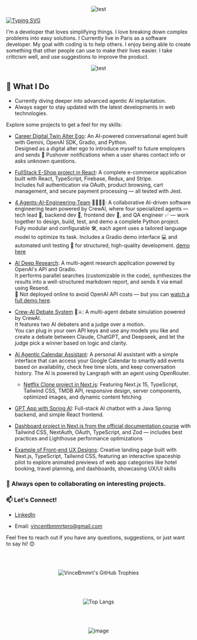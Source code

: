 
          
          
<p align="center">
  <img src="https://media1.tenor.com/m/G_Td1o1G3cQAAAAC/future-pixel.gif" alt="test">
</p>


[![Typing SVG](https://readme-typing-svg.demolab.com?font=Fira+Code&weight=500&size=40&pause=1000&color=F7F7F7&background=000000F8&random=false&width=750&height=70&lines=Hi+there+%F0%9F%91%8B+My+name+is+Vincent)](https://git.io/typing-svg)

I'm a developer that loves simplifying things. I love breaking down complex problems into easy solutions. I Currently live in Paris as a software developer. My goal with coding is to help others. I enjoy being able to create something that other people can use to make their lives easier. I take criticism well, and use suggestions to improve the product.

<p align="center">
  <img src="https://steamuserimages-a.akamaihd.net/ugc/831329771678673548/49C66203D4484F804076D9E21376CE55F8BC2DFE/?imw=5000&imh=5000&ima=fit&impolicy=Letterbox&imcolor=%23000000&letterbox=false" alt="test">
</p>


## 🌱 What I Do

- Currently diving deeper into advanced agentic AI implantation.
- Always eager to stay updated with the latest developments in web technologies.

Explore some projects to get a feel for my skills:
- [Career Digital Twin Alter Ego](https://huggingface.co/spaces/vincentBmmrt/career_conversation): An AI-powered conversational agent built with Gemini, OpenAI SDK, Gradio, and Python.  
  Designed as a digital alter ego to introduce myself to future employers and sends 📱 Pushover notifications when a user shares contact info or asks unknown questions.
  
- [FullStack E-Shop project in React](https://cerulean-melba-c14f75.netlify.app/): A complete e-commerce application built with React, TypeScript, Firebase, Redux, and Stripe.  
  Includes full authentication via OAuth, product browsing, cart management, and secure payment processing — all tested with Jest.

- [4 Agents-AI-Engineering-Team](https://github.com/VinceBmmrt/4-Agents-Engineering-Team) 🤖👨‍💻🧪: A collaborative AI-driven software engineering team powered by CrewAI, where four specialized agents — tech lead 🧠, backend dev 🔧, frontend dev 🎨, and QA engineer ✅ — work together to design, build, test, and demo a complete Python project. Fully modular and configurable 🛠️, each agent uses a tailored language model to optimize its task. Includes a Gradio demo interface 💻 and automated unit testing 🔁 for structured, high-quality development. [demo here](https://drive.google.com/file/d/17ePDdkq0TVcTeYgG-axHndiNdVlBoeM5/view)

- [AI Deep Research](https://github.com/VinceBmmrt/AI-DeepResearch-App):  A multi-agent research application powered by OpenAI's API and Gradio.  
  It performs parallel searches (customizable in the code), synthesizes the results into a well-structured markdown report, and sends it via email using Resend.  
  💸 Not deployed online to avoid OpenAI API costs — but you can [watch a full demo here](https://drive.google.com/file/d/1v7ZVjc3eCQ7Z6bjfRF2HYZhjHBgFwspS/view).

- [Crew-AI Debate System](https://github.com/VinceBmmrt/Crew-AI-Debate-System) 🧠⚔️: A multi-agent debate simulation powered by CrewAI.  
It features two AI debaters and a judge over a motion.  
You can plug in your own API keys and use any models you like and create a debate between Claude, ChatGPT, and Deepseek, and let the judge pick a winner based on logic and clarity.  
  
- [AI Agentic Calendar Assistant](https://ai-assistant-langraph-openrouter-ew8l.vercel.app/): A personal AI assistant with a simple interface that can access your Google Calendar to smartly add events based on availability, check free time slots, and keep conversation history. The AI is powered by Langraph with an agent using OpenRouter.

  - [Netflix Clone project in Next.js](https://netflix-portfolio-nine.vercel.app/): Featuring Next.js 15, TypeScript, Tailwind CSS, TMDB API, responsive design, server components, optimized images, and dynamic content fetching

- [GPT App with Spring AI](https://springai-front-33avo5rrd-vincebmmrts-projects.vercel.app/): Full-stack AI chatbot with a Java Spring backend, and simple React frontend.
  
- [Dashboard project in Next.js from the official documentation course](https://nextjs-dashboard-vincebmmrts-projects.vercel.app/) with Tailwind CSS, NextAuth, OAuth, TypeScript, and Zod — includes best practices and Lighthouse performance optimizations
  
- [Example of Front-end UX Designs](https://space-showcase-lime.vercel.app/): Creative landing page built with Next.js, TypeScript, Tailwind CSS, featuring an interactive spaceship pilot to explore animated previews of web app categories like hotel booking, travel planning, and dashboards, showcasing UX/UI skills


### 👯 Always open to collaborating on interesting projects.

### 📫 Let's Connect!

- [LinkedIn](https://www.linkedin.com/in/vincent-b-289a2a184/)

- Email: vincentbmmrtpro@gmail.com

Feel free to reach out if you have any questions, suggestions, or just want to say hi! 😊


<br/><br/>

<div align="center">
    <img src="https://github-profile-trophy.vercel.app/?username=VinceBmmrt&theme=radical&no-frame=true&margin-w=4&rank=SECRET,SSS,SS,S,AAA,AA,A,B&row=2&column=5" alt="VinceBmmrt's GitHub Trophies" />
</div>

<br/><br/>



<div align="center">
    <img src="https://github-readme-stats.vercel.app/api/top-langs/?username=VinceBmmrt&layout=compact&theme=radical&langs_count=20" alt="Top Langs" />
</div>

<br/><br/>

<div align="center">
<p align="center">
  <img src="https://24.media.tumblr.com/65032a3e0a3aaffd4f336bfa8ce0b65f/tumblr_mh0j8p3MeO1qagmleo1_250.gif" alt="image">
</p>
</div>








